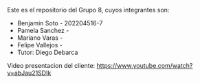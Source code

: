 Este es el repositorio del Grupo 8, cuyos integrantes son:
* Benjamin Soto   - 202204516-7
* Pamela Sanchez  -
* Mariano Varas   -
* Felipe Vallejos - 
* Tutor: Diego Debarca 

Video presentacion del cliente: https://www.youtube.com/watch?v=abJau21SDIk


